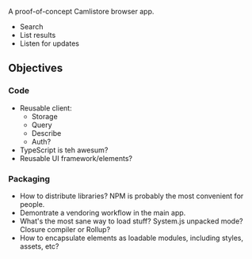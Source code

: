 A proof-of-concept Camlistore browser app.

- Search
- List results
- Listen for updates

## Objectives

### Code

  - Reusable client:
    - Storage
    - Query
    - Describe
    - Auth?
  - TypeScript is teh awesum?
  - Reusable UI framework/elements?

### Packaging

  - How to distribute libraries? NPM is probably the most convenient for people.
  - Demontrate a vendoring workflow in the main app.
  - What's the most sane way to load stuff? System.js unpacked mode? Closure compiler or Rollup? 
  - How to encapsulate elements as loadable modules, including styles, assets, etc?

